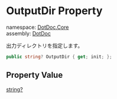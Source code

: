 ﻿# OutputDir Property

namespace: [DotDoc\.Core](../../DotDoc.Core.md)<br />
assembly: [DotDoc](../../../DotDoc.md)

出力ディレクトリを指定します。

```csharp
public string? OutputDir { get; init; };
```

## Property Value

[string?](https://docs.microsoft.com/ja-jp/dotnet/api/System.String)

